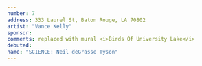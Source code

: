 ```yaml
---
number: 7
address: 333 Laurel St, Baton Rouge, LA 70802
artist: "Vance Kelly"
sponsor:
comments: replaced with mural <i>Birds Of University Lake</i>
debuted:
name: "SCIENCE: Neil deGrasse Tyson"
---
```

